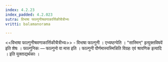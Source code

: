 ```yaml
---
index: 4.2.23
index_padded: 4.2.023
sutra: विभाषा फाल्गुनीश्रवणाकार्त्तिकीचैत्रीभ्यः
vritti: balamanorama

---
```

<<विभाषा फाल्गुनीश्रवणाकार्त्तिकीचैत्रीभ्यः>> - विभाषा फाल्गुनी । एभ्यष्ठग्वेति । "सास्मिन्" इत्युक्तविषये॑ इति शेषः । फाल्गुनिकः — फाल्गुनो वा मास इति । फाल्गुनी पौर्णमास्यस्मिन्निति विग्रहः एवं श्रावणिक इत्यादि । इति युक्ताद्यर्थकाः । 